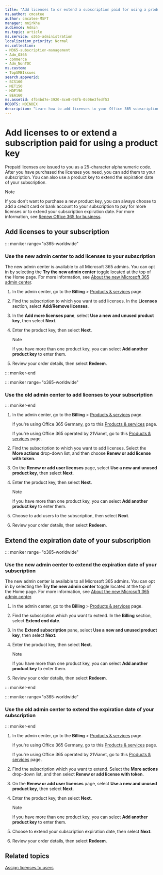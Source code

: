 ```yaml
---
title: "Add licenses to or extend a subscription paid for using a product key"
ms.author: cmcatee
author: cmcatee-MSFT
manager: mnirkhe
audience: Admin
ms.topic: article
ms.service: o365-administration
localization_priority: Normal
ms.collection: 
- M365-subscription-management 
- Adm_O365
- commerce
- Adm_NonTOC
ms.custom:
- TopSMBIssues
search.appverid:
- BCS160
- MET150
- MOE150
- BEA160
ms.assetid: 4fb4bd7e-3920-4ce0-98fb-0c06e3fedf53
ROBOTS: NOINDEX
description: "Learn how to add licenses to your Office 365 subscription."
---
```


# Add licenses to or extend a subscription paid for using a product key

Prepaid licenses are issued to you as a 25-character alphanumeric code. After you have purchased the licenses you need, you can add them to your subscription. You can also use a product key to extend the expiration date of your subscription.

> [!NOTE]
> If you don't want to purchase a new product key, you can always choose to add a credit card or bank account to your subscription to pay for more licenses or to extend your subscription expiration date. For more information, see [Renew Office 365 for business](../subscriptions-and-billing/renew-your-subscription.md).
  
## Add licenses to your subscription

::: moniker range="o365-worldwide"

### Use the new admin center to add licenses to your subscription

The new admin center is available to all Microsoft 365 admins. You can opt in by selecting the **Try the new admin center** toggle located at the top of the Home page. For more information, see [About the new Microsoft 365 admin center](../microsoft-365-admin-center-preview.md).

1. In the admin center, go to the **Billing** \> <a href="https://go.microsoft.com/fwlink/p/?linkid=842054" target="_blank">Products & services</a> page.

2. Find the subscription to which you want to add licenses. In the **Licenses** section, select **Add/Remove licenses**.

3. In the **Add more licenses pane**, select **Use a new and unused product key**, then select **Next**.

4. Enter the product key, then select **Next**.

    > [!NOTE]
    > If you have more than one product key, you can select **Add another product key** to enter them.
  
5. Review your order details, then select **Redeem**.

::: moniker-end

::: moniker range="o365-worldwide"
### Use the old admin center to add licenses to your subscription
::: moniker-end

1. In the admin center, go to the **Billing** \> <a href="https://go.microsoft.com/fwlink/p/?linkid=842054" target="_blank">Products & services</a> page.

    If you're using Office 365 Germany, go to this <a href="https://go.microsoft.com/fwlink/p/?linkid=847745" target="_blank">Products & services</a> page.

    If you're using Office 365 operated by 21Vianet, go to this <a href="https://go.microsoft.com/fwlink/p/?linkid=850626" target="_blank">Products & services</a> page.

2. Find the subscription to which you want to add licenses. Select the **More actions** drop-down list, and then choose **Renew or add license with token**.

3. On the **Renew or add user licenses** page, select **Use a new and unused product key**, then select **Next**.

4. Enter the product key, then select **Next**.

    > [!NOTE]
    > If you have more than one product key, you can select **Add another product key** to enter them.

5. Choose to add users to the subscription, then select **Next**.

6. Review your order details, then select **Redeem**.
  
## Extend the expiration date of your subscription

::: moniker range="o365-worldwide"

### Use the new admin center to extend the expiration date of your subscription

The new admin center is available to all Microsoft 365 admins. You can opt in by selecting the **Try the new admin center** toggle located at the top of the Home page. For more information, see [About the new Microsoft 365 admin center](../microsoft-365-admin-center-preview.md).

1. In the admin center, go to the **Billing** \> <a href="https://go.microsoft.com/fwlink/p/?linkid=842054" target="_blank">Products & services</a> page.

2. Find the subscription which you want to extend. In the **Billing** section, select **Extend end date**.

3. In the **Extend subscription** pane, select **Use a new and unused product key**, then select **Next**.

4. Enter the product key, then select **Next**.

    > [!NOTE]
    > If you have more than one product key, you can select **Add another product key** to enter them.
  
5. Review your order details, then select **Redeem**.

::: moniker-end

::: moniker range="o365-worldwide"
### Use the old admin center to extend the expiration date of your subscription
::: moniker-end

1. In the admin center, go to the **Billing** \> <a href="https://go.microsoft.com/fwlink/p/?linkid=842054" target="_blank">Products & services</a> page.

    If you're using Office 365 Germany, go to this <a href="https://go.microsoft.com/fwlink/p/?linkid=847745" target="_blank">Products & services</a> page.

    If you're using Office 365 operated by 21Vianet, go to this <a href="https://go.microsoft.com/fwlink/p/?linkid=850626" target="_blank">Products & services</a> page.

2. Find the subscription which you want to extend. Select the **More actions** drop-down list, and then select **Renew or add license with token**.

3. On the **Renew or add user licenses** page, select **Use a new and unused product key**, then select **Next**.

4. Enter the product key, then select **Next**.

    > [!NOTE]
    > If you have more than one product key, you can select **Add another product key** to enter them.

5. Choose to extend your subscription expiration date, then select **Next**.

6. Review your order details, then select **Redeem**.

## Related topics

[Assign licenses to users](../subscriptions-and-billing/assign-licenses-to-users.md)